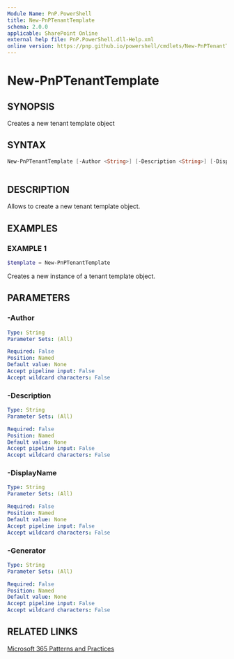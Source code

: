 ```yaml
---
Module Name: PnP.PowerShell
title: New-PnPTenantTemplate
schema: 2.0.0
applicable: SharePoint Online
external help file: PnP.PowerShell.dll-Help.xml
online version: https://pnp.github.io/powershell/cmdlets/New-PnPTenantTemplate.html
---
```

 
# New-PnPTenantTemplate

## SYNOPSIS
Creates a new tenant template object

## SYNTAX

```powershell
New-PnPTenantTemplate [-Author <String>] [-Description <String>] [-DisplayName <String>] [-Generator <String>]
   
```

## DESCRIPTION

Allows to create a new tenant template object.

## EXAMPLES

### EXAMPLE 1
```powershell
$template = New-PnPTenantTemplate
```

Creates a new instance of a tenant template object.

## PARAMETERS

### -Author

```yaml
Type: String
Parameter Sets: (All)

Required: False
Position: Named
Default value: None
Accept pipeline input: False
Accept wildcard characters: False
```

### -Description

```yaml
Type: String
Parameter Sets: (All)

Required: False
Position: Named
Default value: None
Accept pipeline input: False
Accept wildcard characters: False
```

### -DisplayName

```yaml
Type: String
Parameter Sets: (All)

Required: False
Position: Named
Default value: None
Accept pipeline input: False
Accept wildcard characters: False
```

### -Generator

```yaml
Type: String
Parameter Sets: (All)

Required: False
Position: Named
Default value: None
Accept pipeline input: False
Accept wildcard characters: False
```

## RELATED LINKS

[Microsoft 365 Patterns and Practices](https://aka.ms/m365pnp)

